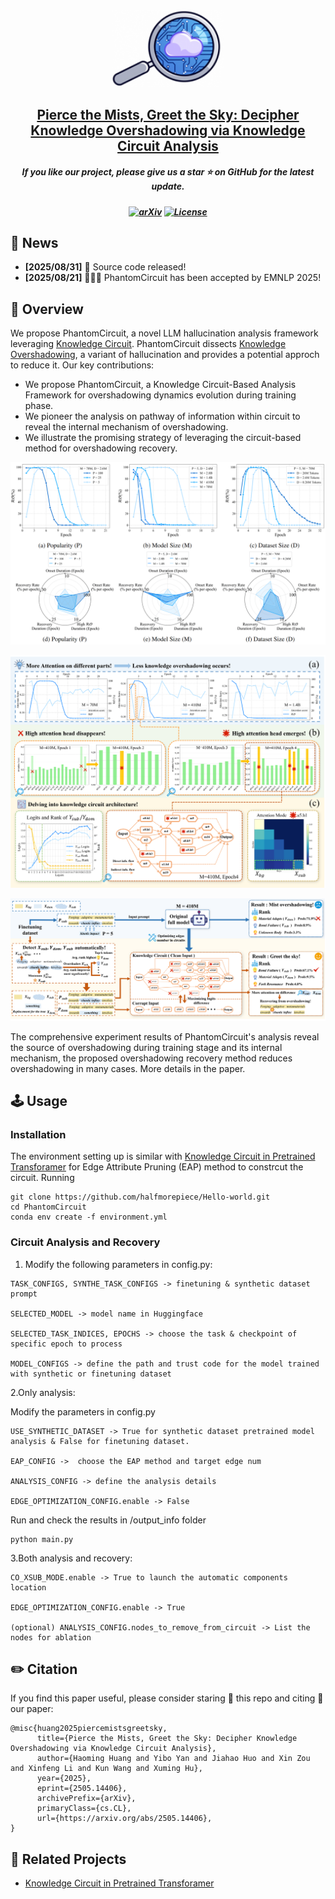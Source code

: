 <div align=center>
<img src="assets/figure1.png" width="180px">
</div> 
<h2 align="center">
<a href="https://arxiv.org/abs/2505.14406">Pierce the Mists, Greet the Sky: Decipher Knowledge Overshadowing via Knowledge Circuit Analysis
</a></h2>
    
<h5 align="center"> If you like our project, please give us a star ⭐ on GitHub for the latest update.</h5>

<h5 align=center>


[![arXiv](https://img.shields.io/badge/Arixv-2410.03577-b31b1b.svg?logo=arXiv)](https://arxiv.org/abs/2505.14406)
[![License](https://img.shields.io/badge/License-Apache2.0-yellow)](https://github.com/PKU-YuanGroup/Chat-UniVi/blob/main/LICENSE)  
</h5>

## 📣 News
* **[2025/08/31]**  🚀 Source code released!
* **[2025/08/21]**  🎉🎉🎉 PhantomCircuit has been accepted by EMNLP 2025! 

## 🎯 Overview
We propose PhantomCircuit, a novel LLM hallucination analysis framework leveraging [Knowledge Circuit](https://arxiv.org/abs/2405.17969). PhantomCircuit dissects [Knowledge Overshadowing](https://arxiv.org/abs/2407.08039), a variant of hallucination and provides a potential approch to reduce it. Our key contributions:
 * We propose PhantomCircuit, a Knowledge Circuit-Based Analysis Framework for overshadowing dynamics 
evolution during training phase.
 * We pioneer the analysis on pathway of information within circuit to reveal the internal mechanism of overshadowing.
 * We illustrate the promising strategy of leveraging the circuit-based method for overshadowing recovery.

![PhantimCircuit](assets/figure5.png)

![PhantimCircuit](assets/figure2.png)

![PhantimCircuit](assets/figure3.png)

The comprehensive experiment results of PhantomCircuit's analysis reveal the source of overshadowing during training stage and its internal mechanism, the proposed overshadowing recovery method reduces overshadowing in many cases. More details in the paper.

## 🕹️ Usage

### Installation

The environment setting up is similar with [Knowledge Circuit in Pretrained Transforamer](https://github.com/zjunlp/KnowledgeCircuits.git) for Edge Attribute Pruning (EAP) method to constrcut the circuit. Running


```
git clone https://github.com/halfmorepiece/Hello-world.git
cd PhantomCircuit
conda env create -f environment.yml

```

### Circuit Analysis and Recovery

1. Modify the following parameters in config.py:

```
TASK_CONFIGS, SYNTHE_TASK_CONFIGS -> finetuning & synthetic dataset prompt

SELECTED_MODEL -> model name in Huggingface

SELECTED_TASK_INDICES, EPOCHS -> choose the task & checkpoint of specific epoch to process

MODEL_CONFIGS -> define the path and trust code for the model trained with synthetic or finetuning dataset
```

2.Only analysis: 

Modify the parameters in config.py

```
USE_SYNTHETIC_DATASET -> True for synthetic dataset pretrained model analysis & False for finetuning dataset.

EAP_CONFIG ->  choose the EAP method and target edge num

ANALYSIS_CONFIG -> define the analysis details

EDGE_OPTIMIZATION_CONFIG.enable -> False
```
Run and check the results in /output_info folder

```
python main.py
```

3.Both analysis and recovery:

```
CO_XSUB_MODE.enable -> True to launch the automatic components location

EDGE_OPTIMIZATION_CONFIG.enable -> True

(optional) ANALYSIS_CONFIG.nodes_to_remove_from_circuit -> List the nodes for ablation
```

## ✏️ Citation
If you find this paper useful, please consider staring 🌟 this repo and citing 📑 our paper:
```
@misc{huang2025piercemistsgreetsky,
      title={Pierce the Mists, Greet the Sky: Decipher Knowledge Overshadowing via Knowledge Circuit Analysis}, 
      author={Haoming Huang and Yibo Yan and Jiahao Huo and Xin Zou and Xinfeng Li and Kun Wang and Xuming Hu},
      year={2025},
      eprint={2505.14406},
      archivePrefix={arXiv},
      primaryClass={cs.CL},
      url={https://arxiv.org/abs/2505.14406}, 
}

```
## 📝 Related Projects
- [Knowledge Circuit in Pretrained Transforamer](https://github.com/zjunlp/KnowledgeCircuits.git)

